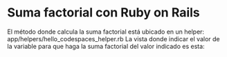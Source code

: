 # Suma factorial con Ruby on Rails

El método donde calcula la suma factorial está ubicado en un helper: app/helpers/hello_codespaces_helper.rb
La vista donde indicar el valor de la variable para que haga la suma factorial del valor indicado es esta: 
